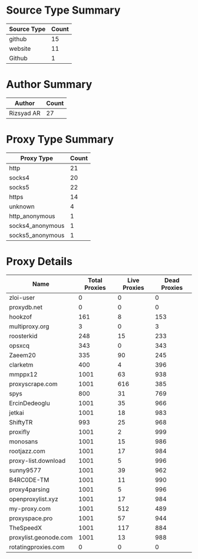 # Source Type Summary

| Source Type | Count |
|-------------|-------|
| github | 15 |
| website | 11 |
| Github | 1 |


# Author Summary

| Author | Count |
|--------|-------|
| Rizsyad AR | 27 |


# Proxy Type Summary

| Proxy Type | Count |
|------------|-------|
| http | 21 |
| socks4 | 20 |
| socks5 | 22 |
| https | 14 |
| unknown | 4 |
| http_anonymous | 1 |
| socks4_anonymous | 1 |
| socks5_anonymous | 1 |


# Proxy Details

| Name | Total Proxies | Live Proxies | Dead Proxies |
|------|---------------|--------------|---------------|
| zloi-user | 0 | 0 | 0 |
| proxydb.net | 0 | 0 | 0 |
| hookzof | 161 | 8 | 153 |
| multiproxy.org | 3 | 0 | 3 |
| roosterkid | 248 | 15 | 233 |
| opsxcq | 343 | 0 | 343 |
| Zaeem20 | 335 | 90 | 245 |
| clarketm | 400 | 4 | 396 |
| mmppx12 | 1001 | 63 | 938 |
| proxyscrape.com | 1001 | 616 | 385 |
| spys | 800 | 31 | 769 |
| ErcinDedeoglu | 1001 | 35 | 966 |
| jetkai | 1001 | 18 | 983 |
| ShiftyTR | 993 | 25 | 968 |
| proxifly | 1001 | 2 | 999 |
| monosans | 1001 | 15 | 986 |
| rootjazz.com | 1001 | 17 | 984 |
| proxy-list.download | 1001 | 5 | 996 |
| sunny9577 | 1001 | 39 | 962 |
| B4RC0DE-TM | 1001 | 11 | 990 |
| proxy4parsing | 1001 | 5 | 996 |
| openproxylist.xyz | 1001 | 17 | 984 |
| my-proxy.com | 1001 | 512 | 489 |
| proxyspace.pro | 1001 | 57 | 944 |
| TheSpeedX | 1001 | 117 | 884 |
| proxylist.geonode.com | 1001 | 13 | 988 |
| rotatingproxies.com | 0 | 0 | 0 |
